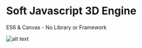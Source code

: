 # Soft Javascript 3D Engine

ES6 & Canvas - No Library or Framework

![alt text](https://media.giphy.com/media/l3dj0qBuQmYpoC3fy/giphy.gif "Monkey GIF")